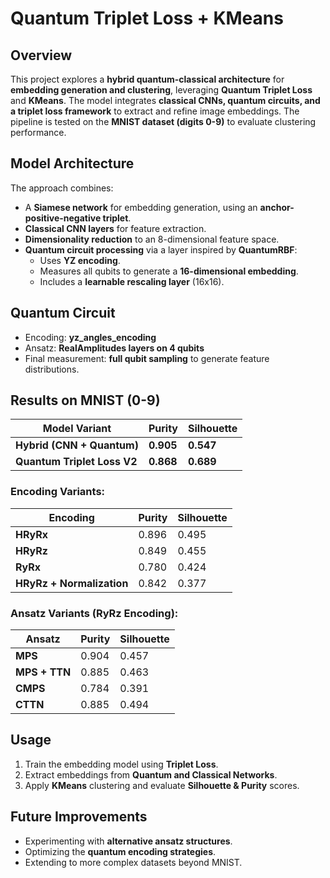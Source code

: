 # Quantum Triplet Loss + KMeans

## Overview
This project explores a **hybrid quantum-classical architecture** for **embedding generation and clustering**, leveraging **Quantum Triplet Loss** and **KMeans**. The model integrates **classical CNNs, quantum circuits, and a triplet loss framework** to extract and refine image embeddings. The pipeline is tested on the **MNIST dataset (digits 0-9)** to evaluate clustering performance.

## Model Architecture
The approach combines:
- A **Siamese network** for embedding generation, using an **anchor-positive-negative triplet**.
- **Classical CNN layers** for feature extraction.
- **Dimensionality reduction** to an 8-dimensional feature space.
- **Quantum circuit processing** via a layer inspired by **QuantumRBF**:
  - Uses **YZ encoding**.
  - Measures all qubits to generate a **16-dimensional embedding**.
  - Includes a **learnable rescaling layer** (16x16).

## Quantum Circuit
- Encoding: **yz_angles_encoding**
- Ansatz: **RealAmplitudes layers on 4 qubits**
- Final measurement: **full qubit sampling** to generate feature distributions.

## Results on MNIST (0-9)
| Model Variant | Purity | Silhouette |
|--------------|--------|------------|
| **Hybrid (CNN + Quantum)** | **0.905** | **0.547** |
| **Quantum Triplet Loss V2** | **0.868** | **0.689** |

### Encoding Variants:
| Encoding | Purity | Silhouette |
|----------|--------|------------|
| **HRyRx** | 0.896 | 0.495 |
| **HRyRz** | 0.849 | 0.455 |
| **RyRx** | 0.780 | 0.424 |
| **HRyRz + Normalization** | 0.842 | 0.377 |

### Ansatz Variants (RyRz Encoding):
| Ansatz | Purity | Silhouette |
|--------|--------|------------|
| **MPS** | 0.904 | 0.457 |
| **MPS + TTN** | 0.885 | 0.463 |
| **CMPS** | 0.784 | 0.391 |
| **CTTN** | 0.885 | 0.494 |

## Usage
1. Train the embedding model using **Triplet Loss**.
2. Extract embeddings from **Quantum and Classical Networks**.
3. Apply **KMeans** clustering and evaluate **Silhouette & Purity** scores.

## Future Improvements
- Experimenting with **alternative ansatz structures**.
- Optimizing the **quantum encoding strategies**.
- Extending to more complex datasets beyond MNIST.
